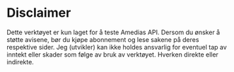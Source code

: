 # Disclaimer
Dette verktøyet er kun laget for å teste Amedias API. Dersom du ønsker å støtte avisene, bør du 
kjøpe abonnement og lese sakene på deres respektive sider. Jeg (utvikler) kan ikke holdes ansvarlig
for eventuel tap av inntekt eller skader som følge av bruk av verktøyet. Hverken direkte eller
indirekte.
